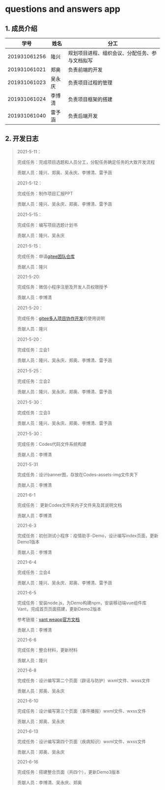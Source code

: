 # questions and answers app

## 1. 成员介绍

| 学号         | 姓名   | 分工                                           |
| ------------ | ------ | ---------------------------------------------- |
| 201931061256 | 隆兴   | 规划项目进程、组织会议、分配任务、参与文档拟写 |
| 201931061021 | 郑奥   | 负责前端的开发                                 |
| 201931061023 | 吴永庆 | 负责项目过程的管理                             |
| 201931061024 | 李博清 | 负责项目框架的搭建                             |
| 201931061040 | 雷予涵 | 负责后端开发                                   |

## 2. 开发日志

> 2021-5-11：
>
> 完成任务：完成项目选题和人员分工，分配任务确定任务的大致开发流程
>
> 贡献人员：隆兴、郑奥、吴永庆、李博清、雷予涵

>2021-5-12：
>
>完成任务：制作项目汇报PPT
>
>贡献人员：隆兴、吴永庆、郑奥、李博清、雷予涵

>2021-5-15：
>
>完成任务：编写项目选题计划书
>
>贡献人员：隆兴、吴永庆

>2021-5-15：
>
>完成任务：申请[gitee团队仓库](https://gitee.com/software-engineering-practice)
>
>贡献人员：隆兴

> 2021-5-20:
>
> 完成任务：微信小程序注册及开发人员权限授予
>
> 贡献人员：李博清

>2021-5-20：
>
>完成任务：[gitee多人项目协作开发](https://blog.csdn.net/u013763970/article/details/103952921)的使用说明
>
>贡献人员：隆兴

> 2021-5-20：
>
> 完成任务：立会1
>
> 贡献人员：隆兴、吴永庆、郑奥、李博清、雷予涵

>2021-5-25：
>
>完成任务：立会2
>
>贡献人员：隆兴、吴永庆、郑奥、李博清、雷予涵

> 2021-5-30：
>
> 完成任务：立会3
>
> 贡献人员：隆兴、吴永庆、郑奥、李博清、雷予涵

> 2021-5-30：
>
> 完成任务：Codes代码文件系统构建
>
> 贡献人员：李博清

> 2021-5-31
>
> 完成任务：设计banner图，存放在Codes-assets-img文件夹下
>
> 贡献人员：李博清

> 2021-6-1
>
> 完成任务： 更新Codes文件夹内子文件夹及其说明文档
>
> 贡献人员：李博清

> 2021-6-3
>
> 完成任务：初创测试小程序：疫情助手-Demo，设计编写index页面，更新Demo1版本
>
> 贡献人员：李博清

>2021-6-4
>
>完成任务：立会4
>
>贡献人员：隆兴、吴永庆、郑奥、李博清、雷予涵

> 2021-6-5
>
> 完成任务：安装node.js，为Demo构建npm，安装移动端vue组件库 Vant，完成首页页面搭建，更新Demo2版本
>
> 参考链接：[vant weapp官方文档](https://youzan.github.io/vant-weapp/#/quickstart)
>
> 贡献人员：李博清

>2021-6-6
>
>完成任务：整合材料，更新材料
>
>贡献人员：隆兴

> 2021-6-8
>
> 完成任务：设计编写第二个页面（辟谣与防护）wxml文件、wxss文件
>
> 贡献人员：郑奥、吴永庆

> 2021-6-10
>
> 完成任务：设计编写第三个页面（事件播报）wxml文件、wxss文件
>
> 贡献人员：郑奥、吴永庆

> 2021-6-13
>
> 完成任务：设计编写第四个页面（疾病知识）wxml文件、wxss文件
>
> 贡献人员：郑奥、吴永庆

> 2021-6-16
>
> 完成任务：搭建整合页面（共四个），更新Demo3版本
>
> 贡献人员：李博清、吴永庆、郑奥